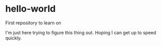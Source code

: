 # hello-world
First repository to learn on

I'm just here trying to figure this thing out.
Hoping I can get up to speed quickly.
